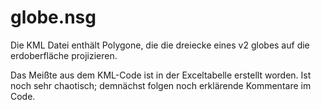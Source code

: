 # globe.nsg

Die KML Datei enthält Polygone, die die dreiecke eines v2 globes auf die erdoberfläche projizieren.

Das Meißte aus dem KML-Code ist in der Exceltabelle erstellt worden. Ist noch sehr chaotisch; demnächst folgen noch erklärende Kommentare im Code.
